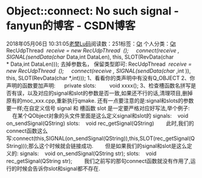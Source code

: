 # Object::connect: No such signal - fanyun的博客 - CSDN博客
2018年05月06日 10:31:05[老樊Lu码](https://me.csdn.net/fanyun_01)阅读数：251标签：[Qt](https://so.csdn.net/so/search/s.do?q=Qt&t=blog)
个人分类：[Qt](https://blog.csdn.net/fanyun_01/article/category/6429937)
RecUdpThread  *receive = new RecUdpThread  ();
    connect(receive , SIGNAL(sendData(char* Data,int DataLen), this, SLOT(RevData(char * Data,int DataLen)));
去掉参数名， 保留类型即可:
RecUdpThread  *receive = new RecUdpThread  ();
    connect(receive , SIGNAL(sendData(char* ,int )), this, SLOT(RevData(char *,int)));
1、看看你的类声明中有没有Q_OBJECT
2、你声明的函数要加声明:
     private slots:
        void xxxx();
3、检查槽函数名拼写是否有误，以及对应的signal和slot的参数是否一致,如果还不行的话,清理项目,删掉原有的moc_xxx.cpp,重新执行qmake.
还有一点要注意的是:signal和slots的参数要一样;在自定义信号 signal 和 槽函数 slot 是一定要严格对应好写法,举个例子:
        在某个QObject对象的头文件里面是这么定义signal和slot的
signals:
   void on_sendSignal(QString)
slots:
   void rec_getSignal(QString)
       此时,我们的connect函数这么写:connect(this,SIGNAL(on_sendSignal(QString)),this,SLOT(rec_getSignal(QString)));那么这个时候就会链接成功.
       但是如果我们的signal和slot是这么定义的:
signals:
   void on_sendSignal(QString str);
slots:
   void rec_getSignal(QString str);
       我们之前写的那句connect函数就没有作用了,运行的时候会告诉你slot和signal都不存在.
